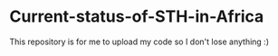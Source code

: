 # Current-status-of-STH-in-Africa
This repository is for me to upload my code so I don't lose anything :)
